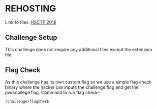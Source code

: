 # REHOSTING

Link to files: [HSCTF 2019](https://github.com/zst-ctf/hsctf-2019-writeups/tree/master/Solved/Keith_Logger)

## Challenge Setup
This challenge does not require any additional files except the extension file.

## Flag Check
As this challenge has its own custom flag so we use a simple flag check binary where the hacker can inputs the challenge flag and get the pwn.college flag.
Command to run flag check-
```
/challenge/flagCheck
```